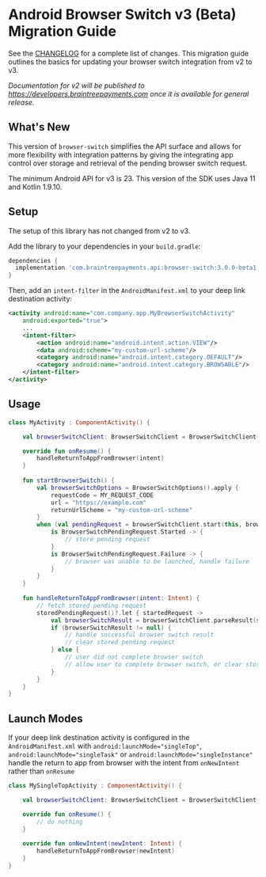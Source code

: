 # Android Browser Switch v3 (Beta) Migration Guide

See the [CHANGELOG](/CHANGELOG.md) for a complete list of changes. This migration guide outlines the basics for updating your browser switch integration from v2 to v3.

_Documentation for v2 will be published to https://developers.braintreepayments.com once it is available for general release._

## What's New

This version of `browser-switch` simplifies the API surface and allows for more flexibility with integration patterns by giving the integrating app control over storage and retrieval of the pending browser switch request. 

The minimum Android API for v3 is 23. This version of the SDK uses Java 11 and Kotlin 1.9.10.

## Setup

The setup of this library has not changed from v2 to v3.

Add the library to your dependencies in your `build.gradle`:

```groovy
dependencies {
  implementation 'com.braintreepayments.api:browser-switch:3.0.0-beta1'
}
```

Then, add an `intent-filter` in the `AndroidManifest.xml` to your deep link destination activity:

```xml
<activity android:name="com.company.app.MyBrowserSwitchActivity"
    android:exported="true">
    ...
    <intent-filter>
        <action android:name="android.intent.action.VIEW"/>
        <data android:scheme="my-custom-url-scheme"/>
        <category android:name="android.intent.category.DEFAULT"/>
        <category android:name="android.intent.category.BROWSABLE"/>
    </intent-filter>
</activity>
```

## Usage

```kotlin
class MyActivity : ComponentActivity() {

    val browserSwitchClient: BrowserSwitchClient = BrowserSwitchClient()

    override fun onResume() {
        handleReturnToAppFromBrowser(intent)
    }
    
    fun startBrowserSwitch() {
        val browserSwitchOptions = BrowserSwitchOptions().apply {
            requestCode = MY_REQUEST_CODE
            url = "https://example.com"
            returnUrlScheme = "my-custom-url-scheme"
        }
        when (val pendingRequest = browserSwitchClient.start(this, browserSwitchOptions)) {
            is BrowserSwitchPendingRequest.Started -> { 
                // store pending request
            }
            is BrowserSwitchPendingRequest.Failure -> { 
                // browser was unable to be launched, handle failure
            }
        }
    }
    
    fun handleReturnToAppFromBrowser(intent: Intent) {
        // fetch stored pending request
        storedPendingRequest()?.let { startedRequest ->
            val browserSwitchResult = browserSwitchClient.parseResult(startedRequest, intent)
            if (browserSwitchResult != null) {
                // handle successful browser switch result
                // clear stored pending request
            } else {
                // user did not complete browser switch
                // allow user to complete browser switch, or clear stored pending request
            }
        }
    }
}
```

## Launch Modes

If your deep link destination activity is configured in the `AndroidManifest.xml` with `android:launchMode="singleTop"`, `android:launchMode="singleTask"` or `android:launchMode="singleInstance"` handle the return to app from browser with the intent from `onNewIntent` rather than `onResume`

```kotlin
class MySingleTopActivity : ComponentActivity() {

    val browserSwitchClient: BrowserSwitchClient = BrowserSwitchClient()

    override fun onResume() {
        // do nothing
    }
    
    override fun onNewIntent(newIntent: Intent) {
        handleReturnToAppFromBrowser(newIntent)
    }    
}
```
